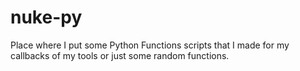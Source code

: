 # nuke-py
Place where I put some Python Functions scripts that I made for my callbacks of my tools or just some random functions.
